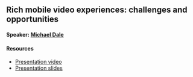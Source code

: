 ## Rich mobile video experiences: challenges and opportunities

#### Speaker: [Michael Dale](https://github.com/mdale)

#### Resources
* [Presentation video](https://youtu.be/QxhudNE6LoA?list=PLWBzFAIa_ASR1AuHDdKvCd1mAVUzbPvBM)
* [Presentation slides](presentation-slides.pdf)
